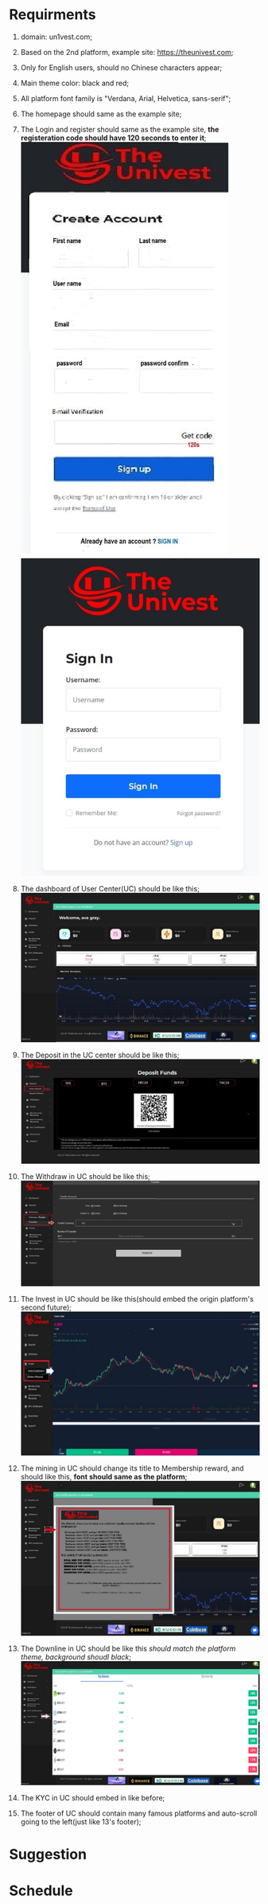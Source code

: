 # Requirments
1. domain: un1vest.com;

2. Based on the 2nd platform,  example site: https://theunivest.com;

3. Only for English users, should no Chinese characters appear;

4. Main theme color: black and red;

5. All platform font family is "Verdana, Arial, Helvetica, sans-serif";

6. The homepage should same as the example site;

7. The Login and register should same as the example site, **the registeration code should have 120 seconds to enter it**;
![image](./1.jpg)
![image](./2.jpg)

8. The dashboard of User Center(UC) should be like this;
![image](./3.jpg)

9. The Deposit in the UC center should be like this;
![image](./4.jpg)

10. The Withdraw in UC should be like this;
![image](./5.jpg)

11. The Invest in UC should be like this(should embed the origin platform's second future);
![image](./6.jpg)

12. The mining in UC should change its title to Membership reward, and should like this, **font should same as the platform**;
![image](./7.jpg)

13. The Downline in UC should be like this *should match the platform theme, background shoudl black*;
![image](./8.jpg)

14. The KYC in UC should embed in like before;
15. The footer of UC should contain many famous platforms and auto-scroll going to the left(just like 13's footer);
# Suggestion
# Schedule
